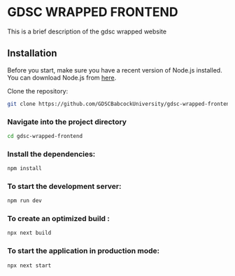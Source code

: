 # GDSC WRAPPED FRONTEND

This is a brief description of the gdsc wrapped website

## Installation

Before you start, make sure you have a recent version of Node.js installed. You can download Node.js from [here](https://nodejs.org/en/download/).

Clone the repository:

```sh
git clone https://github.com/GDSCBabcockUniversity/gdsc-wrapped-frontend.git
```

### Navigate into the project directory

```sh
cd gdsc-wrapped-frontend
```

### Install the dependencies:

```sh
npm install
```

### To start the development server:

```sh
npm run dev
```

### To create an optimized build :

```sh
npx next build
```

### To start the application in production mode:

```sh
npx next start
```
